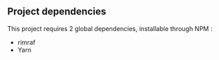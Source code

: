 
## Project dependencies
This project requires 2 global dependencies, installable through NPM :
- rimraf
- Yarn